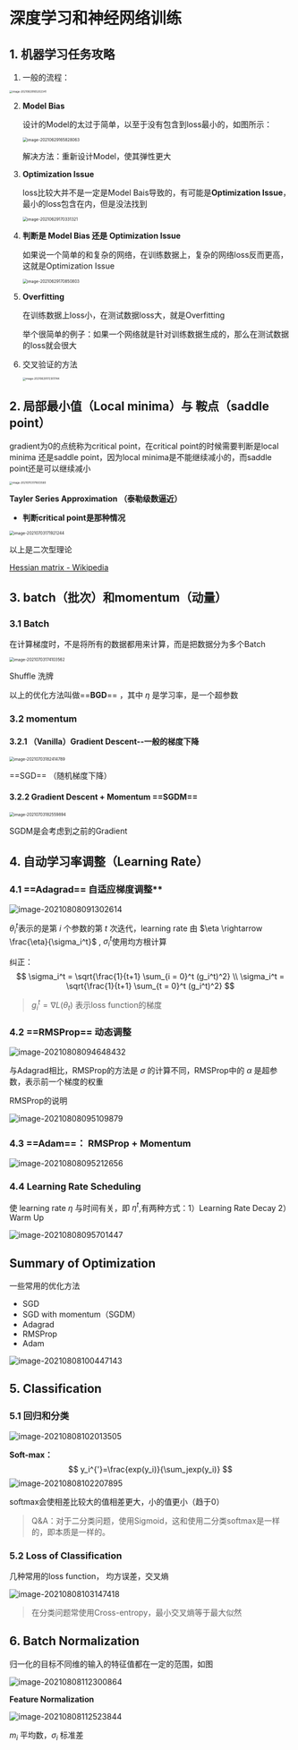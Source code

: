 # 深度学习和神经网络训练

## 1. 机器学习任务攻略

1. 一般的流程：

<img src="https://kinvy-images.oss-cn-beijing.aliyuncs.com/Images/20210629165202.png" alt="image-20210629165202341" style="zoom: 33%;" />

2. **Model Bias**
   
   设计的Model的太过于简单，以至于没有包含到loss最小的，如图所示：
   
   <img src="https://kinvy-images.oss-cn-beijing.aliyuncs.com/Images/20210629165828.png" alt="image-20210629165828063" style="zoom:50%;" />
   
   解决方法：重新设计Model，使其弹性更大

3. **Optimization Issue**
   
   loss比较大并不是一定是Model Bais导致的，有可能是**Optimization Issue**，最小的loss包含在内，但是没法找到
   
   <img src="https://kinvy-images.oss-cn-beijing.aliyuncs.com/Images/20210629170331.png" alt="image-20210629170331321" style="zoom:50%;" />

4. **判断是 Model Bias 还是 Optimization Issue**
   
   如果说一个简单的和复杂的网络，在训练数据上，复杂的网络loss反而更高，这就是Optimization Issue
   
   <img src="https://kinvy-images.oss-cn-beijing.aliyuncs.com/Images/20210629170850.png" alt="image-20210629170850803" style="zoom:50%;" />

5. **Overfitting**
   
   在训练数据上loss小，在测试数据loss大，就是Overfitting
   
   举个很简单的例子：如果一个网络就是针对训练数据生成的，那么在测试数据的loss就会很大

6. 交叉验证的方法
   
   <img src="https://kinvy-images.oss-cn-beijing.aliyuncs.com/Images/20210629172301.png" alt="image-20210629172301744" style="zoom: 33%;" />

## 2. 局部最小值（Local minima）与 鞍点（saddle point）

gradient为0的点统称为critical point，在critical point的时候需要判断是local minima 还是saddle point，因为local minima是不能继续减小的，而saddle point还是可以继续减小

<img src="https://kinvy-images.oss-cn-beijing.aliyuncs.com/Images/20210703171610.png" alt="image-20210703171603560" style="zoom: 33%;" />

**Tayler Series Approximation （泰勒级数逼近）**

* **判断critical point是那种情况**

<img src="https://kinvy-images.oss-cn-beijing.aliyuncs.com/Images/20210703171921.png" alt="image-20210703171921244" style="zoom: 50%;" />

以上是二次型理论

[Hessian matrix - Wikipedia](https://en.wikipedia.org/wiki/Hessian_matrix)

## 3.  batch（批次）和momentum（动量）

### 3.1  Batch

在计算梯度时，不是将所有的数据都用来计算，而是把数据分为多个Batch

<img src="https://kinvy-images.oss-cn-beijing.aliyuncs.com/Images/20210703174103.png" alt="image-20210703174103562" style="zoom:50%;" />

Shuffle 洗牌

以上的优化方法叫做==**BGD**== ，其中 $\eta$​​​ 是学习率，是一个超参数

### 3.2  momentum

#### 3.2.1 （Vanilla）Gradient Descent--一般的梯度下降

<img src="https://kinvy-images.oss-cn-beijing.aliyuncs.com/Images/20210703182414.png" alt="image-20210703182414789" style="zoom:50%;" />

==SGD== （随机梯度下降）

#### 3.2.2  Gradient Descent + Momentum  ==SGDM==

<img src="https://kinvy-images.oss-cn-beijing.aliyuncs.com/Images/20210703182600.png" alt="image-20210703182559894" style="zoom:50%;" />

SGDM是会考虑到之前的Gradient

## 4. 自动学习率调整（Learning Rate）

### 4.1 ==Adagrad== 自适应梯度调整**

![image-20210808091302614](https://kinvy-images.oss-cn-beijing.aliyuncs.com/Images/image-20210808091302614.png)

$\theta_i^t$​ 表示的是第 $i$​ 个参数的第 $t$​ 次迭代，learning rate 由 $\eta \rightarrow \frac{\eta}{\sigma_i^t}$​ , $\sigma_i^t$​  使用均方根计算

纠正： 
$$
\sigma_i^t = \sqrt{\frac{1}{t+1} \sum_{i = 0}^t (g_i^t)^2} \\
\sigma_i^t = \sqrt{\frac{1}{t+1} \sum_{t = 0}^t (g_i^t)^2}
$$

> $g_i^t=\nabla L(\theta_t)$ 表示loss function的梯度​​

### 4.2 ==RMSProp==  动态调整

![image-20210808094648432](https://kinvy-images.oss-cn-beijing.aliyuncs.com/Images/image-20210808094648432.png)

与Adagrad相比，RMSProp的方法是 $\sigma$ 的计算不同，RMSProp中的 $\alpha$ 是超参数，表示前一个梯度的权重

RMSProp的说明

![image-20210808095109879](https://kinvy-images.oss-cn-beijing.aliyuncs.com/Images/image-20210808095109879.png)

### 4.3  ==Adam==： RMSProp  +  Momentum

![image-20210808095212656](https://kinvy-images.oss-cn-beijing.aliyuncs.com/Images/image-20210808095212656.png)

### 4.4  Learning Rate Scheduling

使 learning rate $\eta$ 与时间有关，即 $\eta^t$​​ ​,有两种方式：1）Learning Rate Decay  2）Warm Up

![image-20210808095701447](https://kinvy-images.oss-cn-beijing.aliyuncs.com/Images/image-20210808095701447.png)

## Summary of Optimization

一些常用的优化方法

* SGD
* SGD with momentum（SGDM）
* Adagrad
* RMSProp
* Adam

![image-20210808100447143](https://kinvy-images.oss-cn-beijing.aliyuncs.com/Images/image-20210808100447143.png)

## 5. Classification

### 5.1 回归和分类

![image-20210808102013505](https://kinvy-images.oss-cn-beijing.aliyuncs.com/Images/image-20210808102013505.png)

**Soft-max：**
$$
y_i^{'}=\frac{exp(y_i)}{\sum_jexp(y_i)}
$$
![image-20210808102207895](https://kinvy-images.oss-cn-beijing.aliyuncs.com/Images/image-20210808102207895.png)

softmax会使相差比较大的值相差更大，小的值更小（趋于0）

> Q&A：对于二分类问题，使用Sigmoid，这和使用二分类softmax是一样的，即本质是一样的。

### 5.2 Loss of Classification

几种常用的loss function， 均方误差，交叉熵

![image-20210808103147418](https://kinvy-images.oss-cn-beijing.aliyuncs.com/Images/image-20210808103147418.png)

> 在分类问题常使用Cross-entropy，最小交叉熵等于最大似然

## 6. Batch Normalization

归一化的目标不同维的输入的特征值都在一定的范围，如图

![image-20210808112300864](https://kinvy-images.oss-cn-beijing.aliyuncs.com/Images/image-20210808112300864.png)

**Feature Normalization**

![image-20210808112523844](https://kinvy-images.oss-cn-beijing.aliyuncs.com/Images/image-20210808112523844.png)

$m_i$ 平均数，$\sigma_i$ 标准差
